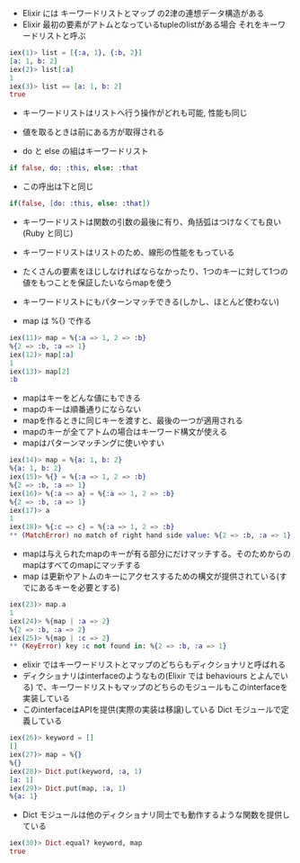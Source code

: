 - Elixir には キーワードリストとマップ の2津の連想データ構造がある
- Elixir 最初の要素がアトムとなっているtupleのlistがある場合 それをキーワードリストと呼ぶ

``` elixir
iex(1)> list = [{:a, 1}, {:b, 2}]
[a: 1, b: 2]
iex(2)> list[:a]
1
iex(3)> list == [a: 1, b: 2]
true
```

- キーワードリストはリストへ行う操作がどれも可能, 性能も同じ
- 値を取るときは前にある方が取得される

- do と else の組はキーワードリスト

``` elixir
if false, do: :this, else: :that
```

- この呼出は下と同じ

``` elixir
if(false, [do: :this, else: :that])
```

- キーワードリストは関数の引数の最後に有り、角括弧はつけなくても良い(Ruby と同じ)
- キーワードリストはリストのため、線形の性能をもっている
- たくさんの要素をほじしなければならなかったり、1つのキーに対して1つの値をもつことを保証したいならmapを使う
- キーワードリストにもパターンマッチできる(しかし、ほとんど使わない)

- map は %{} で作る

``` elixir
iex(11)> map = %{:a => 1, 2 => :b}
%{2 => :b, :a => 1}
iex(12)> map[:a]
1
iex(13)> map[2]
:b
```
- mapはキーをどんな値にもできる
- mapのキーは順番通りにならない
- mapを作るときに同じキーを渡すと、最後の一つが適用される
- mapのキーが全てアトムの場合はキーワード構文が使える
- mapはパターンマッチングに使いやすい

``` elixir 
iex(14)> map = %{a: 1, b: 2}
%{a: 1, b: 2}
iex(15)> %{} = %{:a => 1, 2 => :b}
%{2 => :b, :a => 1}
iex(16)> %{:a => a} = %{:a => 1, 2 => :b}
%{2 => :b, :a => 1}
iex(17)> a
1
iex(18)> %{:c => c} = %{:a => 1, 2 => :b}
** (MatchError) no match of right hand side value: %{2 => :b, :a => 1}
```

- mapは与えられたmapのキーが有る部分にだけマッチする。そのためからのmapはすべてのmapにマッチする
- map は更新やアトムのキーにアクセスするための構文が提供されている(すでにあるキーを必要とする)

``` elixir
iex(23)> map.a
1
iex(24)> %{map | :a => 2}
%{2 => :b, :a => 2}
iex(25)> %{map | :c => 2}
** (KeyError) key :c not found in: %{2 => :b, :a => 1}
```

- elixir ではキーワードリストとマップのどちらもディクショナリと呼ばれる
- ディクショナリはinterfaceのようなもの(Elixir では behaviours とよんでいる) で、キーワードリストもマップのどちらのモジュールもこのinterfaceを実装している
- このinterfaceはAPIを提供(実際の実装は移譲)している Dict モジュールで定義している

``` elixir
iex(26)> keyword = []
[]
iex(27)> map = %{}
%{}
iex(28)> Dict.put(keyword, :a, 1)
[a: 1]
iex(29)> Dict.put(map, :a, 1)
%{a: 1}
```

- Dict モジュールは他のディクショナリ同士でも動作するような関数を提供している

``` elixir
iex(30)> Dict.equal? keyword, map
true
```

